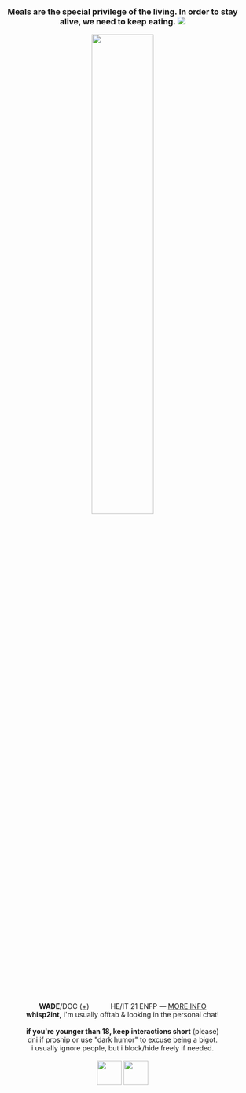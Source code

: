 <h3 p align="center"> Meals are the special privilege of the living. In order to stay alive, we need to keep eating.
<img src="https://64.media.tumblr.com/4fad23b5c724287019ce5ad5ed072351/4207386466d91023-24/s1280x1920/c33aa0c8b5240bdf89e7a26b4718e9f68fbfdd08.png" style="100%"></h3>
<p align="center">
<img src="https://files.catbox.moe/pizb47.png" width="50%">
</p>
<p align="center">
<b>WADE</b>/DOC (<a href="https://pronouns.cc/@deadpool">+</a>) <img src="https://files.catbox.moe/v2rsu3.png" height="16px"> <img src="https://files.catbox.moe/eezq86.png" height="16px"> HE/IT 21 ENFP ― <a href="https://funny.straw.page/">MORE INFO</a>
<br><b>whisp2int,</b> i'm usually offtab & looking in the personal chat!
<br><br><b>if you're younger than 18, keep interactions short</b> (please)
<br>dni if proship or use "dark humor" to excuse being a bigot.
<br>i usually ignore people, but i block/hide freely if needed.
<br><br><img src="https://files.catbox.moe/bsgu1s.gif" height="50px"> <img src="https://files.catbox.moe/yvllkf.gif" height="50px">
